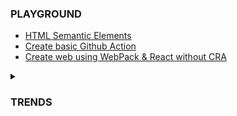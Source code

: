### PLAYGROUND

<ul>
  <li>
    <a href="https://github.com/wonjin-dev/TIL/tree/master/@playground/semantic-html">
      HTML Semantic Elements
    </a>
  </li>
  <li>
    <a href="https://github.com/wonjin-dev/TIL/tree/master/@playground/simple-github-actions">
      Create basic Github Action
    </a>
  </li>
  <li>
    <a href="https://github.com/wonjin-dev/TIL/tree/master/@playground/react-webpack">
      Create web using WebPack & React without CRA
    </a>
  </li>
</ul>

<details>
  <summary>
    <h3>TRENDS</h3>
  </summary>
  <ul>
    <li>
      <a href="https://github.com/wonjin-dev/TIL/blob/master/%40trends/react18">
        New feature on React 18 (automatic batching, transition, differed value)
      </a>
    </li>
  </ul>
</details>
